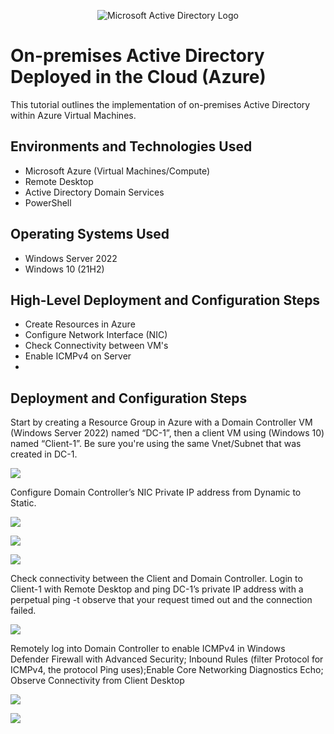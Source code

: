 <p align="center">
<img src="https://i.imgur.com/pU5A58S.png" alt="Microsoft Active Directory Logo"/>
</p>

<h1>On-premises Active Directory Deployed in the Cloud (Azure)</h1>
This tutorial outlines the implementation of on-premises Active Directory within Azure Virtual Machines.<br />


<h2>Environments and Technologies Used</h2>

- Microsoft Azure (Virtual Machines/Compute)
- Remote Desktop
- Active Directory Domain Services
- PowerShell

<h2>Operating Systems Used </h2>

- Windows Server 2022
- Windows 10 (21H2)

<h2>High-Level Deployment and Configuration Steps</h2>

- Create Resources in Azure
- Configure Network Interface (NIC) 
- Check Connectivity between VM's
- Enable ICMPv4 on Server
- 

<h2>Deployment and Configuration Steps</h2>

<p>Start by creating a Resource Group in Azure with a Domain Controller VM (Windows Server 2022) named “DC-1”, then a client VM using (Windows 10) named “Client-1”. Be sure you're using the same Vnet/Subnet that was created in DC-1.
<p>
<img src= https://i.imgur.com/KZXdOjx.png
</p>
<br />

<p>
Configure Domain Controller’s NIC Private IP address from Dynamic to Static. 
</p>
<p>
<img src= https://i.imgur.com/7cE7bS2.png
</p>
<p>
<img src= https://i.imgur.com/H9U55Mx.png
</p>
<p>
<img src= https://i.imgur.com/ZPdQLUx.png
</p>
<br />

<p>
Check connectivity between the Client and Domain Controller. Login to Client-1 with Remote Desktop and ping DC-1’s private IP address with a perpetual ping -t <ip address> observe that your request timed out and the connection failed.  
</p>
<p>
<img src= https://i.imgur.com/wbdOrHN.png
</p>
<br />

<p>
Remotely log into Domain Controller to enable ICMPv4 in Windows Defender Firewall with Advanced Security; Inbound Rules (filter Protocol for ICMPv4, the protocol Ping uses);Enable Core Networking Diagnostics Echo; Observe Connectivity from Client Desktop  
</p>
<p>
<img src= https://i.imgur.com/P9wpgxA.png
</p>
<p>
<img src= https://i.imgur.com/LNnurWM.png
</p>
<br />
